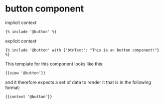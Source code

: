 # button component

implicit context
```
{% include '@button' %}
```

explicit context

```
{% include '@button' with {"btnText": "This is an button component!"} %}

```



<!-- 
```
\{% include '@button' %}
``` -->

This template for this component looks like this:

```
{{view '@button'}}
```

and it therefore expects a set of data to render it that is in the following format:

```
{{context '@button'}}
```